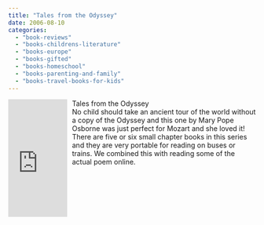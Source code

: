 ```yaml
---
title: "Tales from the Odyssey"
date: 2006-08-10
categories: 
  - "book-reviews"
  - "books-childrens-literature"
  - "books-europe"
  - "books-gifted"
  - "books-homeschool"
  - "books-parenting-and-family"
  - "books-travel-books-for-kids"
---
```


<iframe scrolling="no" frameborder="0" marginheight="0" marginwidth="0" src="http://rcm.amazon.com/e/cm?t=soultravelers-20&o=1&p=8&l=as1&asins=0786809280&fc1=000000&IS2=1&lt1=_blank&lc1=0000FF&bc1=000000&bg1=FFFFFF&f=ifr" style="width: 120px; height: 240px; margin-right: 10px; float: left; margin-bottom: 20px;"></iframe>

Tales from the Odyssey  
No child should take an ancient tour of the world without a copy of the Odyssey and this one by Mary Pope Osborne was just perfect for Mozart and she loved it! There are five or six small chapter books in this series and they are very portable for reading on buses or trains. We combined this with reading some of the actual poem online.
